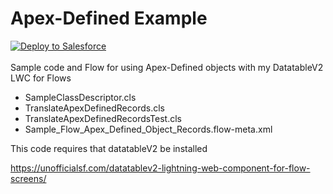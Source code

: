 # Apex-Defined Example

<a href="https://githubsfdeploy.herokuapp.com">
  <img alt="Deploy to Salesforce"
       src="https://raw.githubusercontent.com/afawcett/githubsfdeploy/master/deploy.png">
</a>
</br></br>
Sample code and Flow for using Apex-Defined objects with my DatatableV2 LWC for Flows

- SampleClassDescriptor.cls
- TranslateApexDefinedRecords.cls
- TranslateApexDefinedRecordsTest.cls
- Sample_Flow_Apex_Defined_Object_Records.flow-meta.xml


This code requires that datatableV2 be installed

https://unofficialsf.com/datatablev2-lightning-web-component-for-flow-screens/

